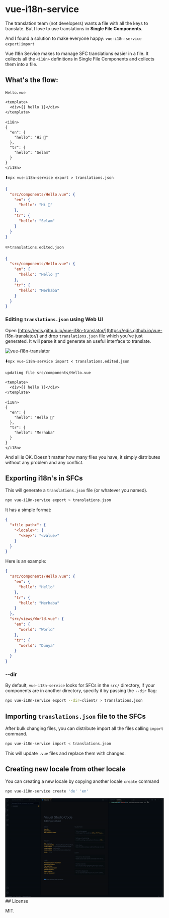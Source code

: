 # vue-i18n-service

The translation team (not developers) wants **a** file with all the keys to translate. But I love to use translations in **Single File Components**.

And I found a solution to make everyone happy: `vue-i18n-service export|import`

Vue I18n Service makes to manage SFC translations easier in a file. It collects all the `<i18n>` definitions in Single File Components and collects them into a file.

## What's the flow:
`Hello.vue`
```vue
<template>
  <div>{{ hello }}</div>
</template>

<i18n>
{
  "en": {
    "hello": "Hi 🙁"
  },
  "tr": {
    "hello": "Selam"
  }
}
</i18n>
```

⬇️`npx vue-i18n-service export > translations.json`
```json
{
  "src/components/Hello.vue": {
    "en": {
      "hello": "Hi 🙁"
    },
    "tr": {
      "hello": "Selam"
    }
  }
}
```

✏️`translations.edited.json`

```json
{
  "src/components/Hello.vue": {
    "en": {
      "hello": "Hello 🙂"
    },
    "tr": {
      "hello": "Merhaba"
    }
  }
}
```

### Editing `translations.json` using Web UI

Open [https://edis.github.io/vue-i18n-translator/](https://edis.github.io/vue-i18n-translator/) and drop `translations.json` file which you've just generated. It will parse it and generate an useful interface to translate.

![vue-i18n-translator](https://pbs.twimg.com/media/DnDZ5yYX0AAzJyN.png)

⬇️`npx vue-i18n-service import < translations.edited.json`
```
updating file src/components/Hello.vue
```
```vue
<template>
  <div>{{ hello }}</div>
</template>

<i18n>
{
  "en": {
    "hello": "Hello 🙂"
  },
  "tr": {
    "hello": "Merhaba"
  }
}
</i18n>
```

And all is OK. Doesn't matter how many files you have, it simply distributes without any problem and any conflict.

## Exporting i18n's in SFCs

This will generate a `translations.json` file (or whatever you named).

```bash
npx vue-i18n-service export > translations.json
```

It has a simple format:

```json
{
  "<file path>": {
    "<locale>": {
      "<key>": "<value>"
    }
  }
}
```

Here is an example:

```json
{
  "src/components/Hello.vue": {
    "en": {
      "hello": "Hello"
    },
    "tr": {
      "hello": "Merhaba"
    }
  },
  "src/views/World.vue": {
    "en": {
      "world": "World"
    },
    "tr": {
      "world": "Dünya"
    }
  }
}
```

### --dir

By default, `vue-i18n-service` looks for SFCs in the `src/` directory, if your components are in another directory, specify it by passing the `--dir` flag:

```bash
npx vue-i18n-service export --dir=client/ > translations.json
```

## Importing `translations.json` file to the SFCs

After bulk changing files, you can distribute import all the files calling `import` command.

```bash
npx vue-i18n-service import < translations.json
```

This will update `.vue` files and replace them with changes.

## Creating new locale from other locale
  You can creating a new locale by copying another locale `create` command

  ```bash
  npx vue-i18n-service create 'de' 'en'
  ```

  <img src="./creatingExample.gif"/>
## License

MIT.
